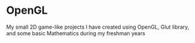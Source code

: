 # OpenGL
My small 2D game-like projects I have created using  OpenGL, Glut library, and some basic Mathematics during my freshman years
